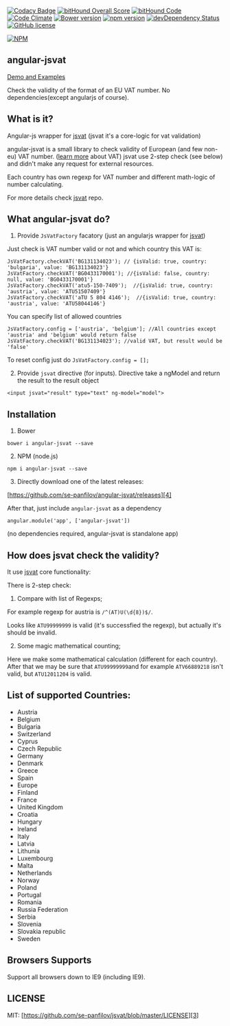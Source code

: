 

[![Codacy Badge](https://api.codacy.com/project/badge/grade/6e444e53a23c4b32aeaff09864446989)](https://www.codacy.com/app/se-panfilov/angular-jsvat)
[![bitHound Overall Score](https://www.bithound.io/github/se-panfilov/jsvat/badges/score.svg)](https://www.bithound.io/github/se-panfilov/angular-jsvat) [![bitHound Code](https://www.bithound.io/github/se-panfilov/jsvat/badges/code.svg)](https://www.bithound.io/github/se-panfilov/angular-jsvat)
[![Code Climate](https://codeclimate.com/github/se-panfilov/angular-jsvat/badges/gpa.svg)](https://codeclimate.com/github/se-panfilov/angular-jsvat)
[![Bower version](https://badge.fury.io/bo/angular-jsvat.svg)](http://badge.fury.io/bo/angular-jsvat)
[![npm version](https://badge.fury.io/js/angular-jsvat.svg)](http://badge.fury.io/js/angular-jsvat)
[![devDependency Status](https://david-dm.org/se-panfilov/angular-jsvat/dev-status.svg)](https://david-dm.org/se-panfilov/angular-jsvat#info=devDependencies)
[![GitHub license](https://img.shields.io/github/license/mashape/apistatus.svg)](https://github.com/se-panfilov/angular-jsvat/blob/master/LICENSE)

[![NPM](https://nodei.co/npm/angular-jsvat.png?downloads=true&downloadRank=true&stars=true)](https://nodei.co/npm/angular-jsvat/)

angular-jsvat
-------
[Demo and Examples][2]

Check the validity of the format of an EU VAT number. No dependencies(except angularjs of course).

What is it?
--------

Angular-js wrapper for [jsvat][5] (jsvat it's a core-logic for vat validation)

angular-jsvat is a small library to check validity of European (and few non-eu) VAT number. ([learn more][1] about VAT)
jsvat use 2-step check (see below) and didn't make any request for external resources.

Each country has own regexp for VAT number and different math-logic of number calculating.

For more details check [jsvat][5] repo.

What angular-jsvat do?
--------

1. Provide `JsVatFactory` facatory (just an angularjs wrapper for [jsvat][5])

Just check is VAT number valid or not and which country this VAT is:

  ```
  JsVatFactory.checkVAT('BG131134023'); // {isValid: true, country: 'bulgaria', value: 'BG131134023'}
  JsVatFactory.checkVAT('BG0433170001'); //{isValid: false, country: null, value: 'BG0433170001'}
  JsVatFactory.checkVAT('atu5-150-7409');  //{isValid: true, country: 'austria', value: 'ATU51507409'}
  JsVatFactory.checkVAT('aTU 5 804 4146');  //{isValid: true, country: 'austria', value: 'ATU58044146'}
  ```

You can specify list of allowed countries

  ```
  JsVatFactory.config = ['austria', 'belgium']; //All countries except 'austria' and 'belgium' would return false
  JsVatFactory.checkVAT('BG131134023'); //valid VAT, but result would be 'false'
  ```
  
To reset config just do `JsVatFactory.config = [];`

 2. Provide `jsvat` directive (for inputs).
    Directive take a ngModel and return the result to the result object
 
 ```
 <input jsvat="result" type="text" ng-model="model">
 ```

Installation
----------

1. Bower

  `bower i angular-jsvat --save`

2. NPM (node.js)

  `npm i angular-jsvat --save`

3. Directly download one of the latest releases:

  [https://github.com/se-panfilov/angular-jsvat/releases][4]

After that, just include `angular-jsvat` as a dependency

```
angular.module('app', ['angular-jsvat'])
```

(no dependencies required, angular-jsvat is standalone app)

How does jsvat check the validity?
---------

It use [jsvat][2] core functionality:

There is 2-step check:

1. Compare with list of Regexps;

  For example regexp for austria is `/^(AT)U(\d{8})$/`.

 Looks like `ATU99999999` is valid (it's successfied the regexp), but actually it's should be invalid.

2. Some magic mathematical counting;

 Here we make some mathematical calculation (different for each country).
 After that we may be sure that `ATU99999999`and for example `ATV66889218` isn't valid, but `ATU12011204` is valid.

List of supported Countries:
---------

 - Austria
 - Belgium
 - Bulgaria
 - Switzerland
 - Cyprus
 - Czech Republic
 - Germany
 - Denmark
 - Greece
 - Spain
 - Europe
 - Finland
 - France
 - United Kingdom
 - Croatia
 - Hungary
 - Ireland
 - Italy
 - Latvia
 - Lithunia
 - Luxembourg
 - Malta
 - Netherlands
 - Norway
 - Poland
 - Portugal
 - Romania
 - Russia Federation
 - Serbia
 - Slovenia
 - Slovakia republic
 - Sweden

Browsers Supports
---------

Support all browsers down to IE9 (including IE9).

LICENSE
-------

MIT: [https://github.com/se-panfilov/jsvat/blob/master/LICENSE][3]

[1]: https://en.wikipedia.org/wiki/VAT_identification_number
[2]: https://se-panfilov.github.io/angular-jsvat
[3]: https://github.com/se-panfilov/angular-jsvat/blob/master/LICENSE
[4]: https://github.com/se-panfilov/angular-jsvat/releases
[5]: https://github.com/se-panfilov/jsvat
